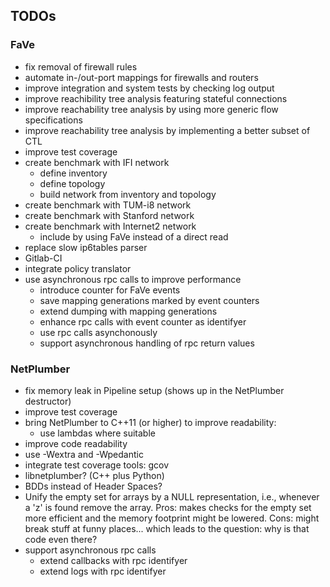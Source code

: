 ## TODOs

### FaVe

 - fix removal of firewall rules
 - automate in-/out-port mappings for firewalls and routers
 - improve integration and system tests by checking log output
 - improve reachibility tree analysis featuring stateful connections
 - improve reachability tree analysis by using more generic flow specifications
 - improve reachability tree analysis by implementing a better subset of CTL
 - improve test coverage
 - create benchmark with IFI network
    - define inventory
    - define topology
    - build network from inventory and topology
 - create benchmark with TUM-i8 network
 - create benchmark with Stanford network
 - create benchmark with Internet2 network
    - include by using FaVe instead of a direct read
 - replace slow ip6tables parser
 - Gitlab-CI
 - integrate policy translator
 - use asynchronous rpc calls to improve performance
    - introduce counter for FaVe events
    - save mapping generations marked by event counters
    - extend dumping with mapping generations
    - enhance rpc calls with event counter as identifyer
    - use rpc calls asynchonously
    - support asynchronous handling of rpc return values


### NetPlumber

 - fix memory leak in Pipeline setup (shows up in the NetPlumber destructor)
 - improve test coverage
 - bring NetPlumber to C++11 (or higher) to improve readability:
    - use lambdas where suitable
 - improve code readability
 - use -Wextra and -Wpedantic
 - integrate test coverage tools: gcov
 - libnetplumber? (C++ plus Python)
 - BDDs instead of Header Spaces?
 - Unify the empty set for arrays by a NULL representation, i.e., whenever a
'z' is found remove the array. Pros: makes checks for the empty set more
efficient and the memory footprint might be lowered. Cons: might break stuff at
funny places... which leads to the question: why is that code even there?
 - support asynchronous rpc calls
    - extend callbacks with rpc identifyer
    - extend logs with rpc identifyer
